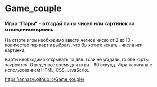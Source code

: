 # Game_couple
### Игра "Пары" - отгадай пары чисел или картинок за отведенное время.
На старте игры необходимо ввести четное число от 2 до 10 - количество пар карт и выбрать, что  Вы хотите искать - числа или картинки.

Карты необходимо открывать по две. Если не угадали, то обе карты закроются. Отведенное время для игры - 60 секунд.
Игра написана с использованием HTML, CSS, JavaScriot.

https://annazvl.github.io/Game_couple/
